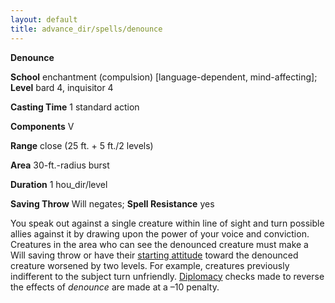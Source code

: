 ```yaml
---
layout: default
title: advance_dir/spells/denounce
---
```

 **Denounce**

**School** enchantment (compulsion) [language-dependent, mind-affecting]; **Level** bard 4, inquisitor 4

**Casting Time** 1 standard action

**Components** V

**Range** close (25 ft. + 5 ft./2 levels)

**Area** 30-ft.-radius burst

**Duration** 1 hou_dir/level

**Saving Throw** Will negates; **Spell Resistance** yes

You speak out against a single creature within line of sight and turn possible allies against it by drawing upon the power of your voice and conviction. Creatures in the area who can see the denounced creature must make a Will saving throw or have their [starting attitude](../../skill_dir/diplomacy) toward the denounced creature worsened by two levels. For example, creatures previously indifferent to the subject turn unfriendly. [Diplomacy](../../skill_dir/diplomacy#_diplomacy) checks made to reverse the effects of _denounce_ are made at a –10 penalty.

